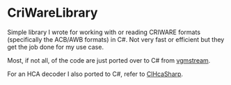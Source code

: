 # CriWareLibrary

Simple library I wrote for working with or reading CRIWARE formats (specifically the ACB/AWB formats) in C#.
Not very fast or efficient but they get the job done for my use case.

Most, if not all, of the code are just ported over to C# from [vgmstream](https://github.com/vgmstream/vgmstream).

For an HCA decoder I also ported to C#, refer to [ClHcaSharp](https://github.com/MarshmallowAndroid/ClHcaSharp).
